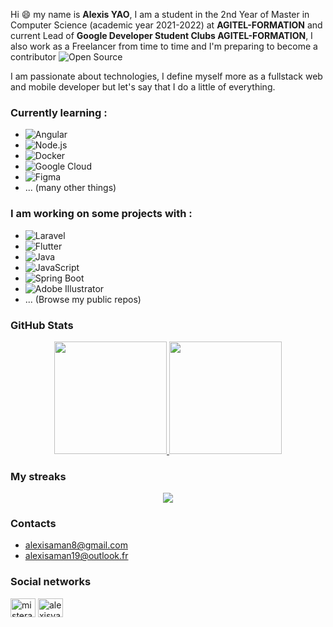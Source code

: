 Hi 😄 my name is __Alexis YAO__, I am a student in the 2nd Year of Master in Computer Science (academic year 2021-2022) at __AGITEL-FORMATION__ and current Lead of __Google Developer Student Clubs AGITEL-FORMATION__, I also work as a Freelancer from time to time and I'm preparing to become a contributor ![Open Source](https://img.shields.io/static/v1?&message=Open+Source&color=3DA639&logo=Open+Source&logoColor=FFFFFF&label=)


I am passionate about technologies, I define myself more as a fullstack web and mobile developer but let's say that I do a little of everything.

### Currently learning :
- ![Angular](https://img.shields.io/static/v1?&message=Angular&color=DD0031&logo=Angular&logoColor=FFFFFF&label=)
- ![Node.js](https://img.shields.io/static/v1?&message=Node.js&color=339933&logo=Node.js&logoColor=FFFFFF&label=)
- ![Docker](https://img.shields.io/static/v1?&message=Docker&color=2496ED&logo=Docker&logoColor=FFFFFF&label=)
- ![Google Cloud](https://img.shields.io/static/v1?&message=Google+Cloud&color=4285F4&logo=Google+Cloud&logoColor=FFFFFF&label=)
- ![Figma](https://img.shields.io/static/v1?&message=Figma&color=F24E1E&logo=Figma&logoColor=FFFFFF&label=)
- ... (many other things)

### I am working on some projects with : 
- ![Laravel](https://img.shields.io/static/v1?&message=Laravel&color=FF2D20&logo=Laravel&logoColor=FFFFFF&label=)
- ![Flutter](https://img.shields.io/static/v1?&message=Flutter&color=02569B&logo=Flutter&logoColor=FFFFFF&label=)
- ![Java](https://img.shields.io/static/v1?e&message=Java&color=007396&logo=Java&logoColor=FFFFFF&label=)
- ![JavaScript](https://img.shields.io/static/v1?&message=JavaScript&color=222222&logo=JavaScript&logoColor=F7DF1E&label=)
- ![Spring Boot](https://img.shields.io/static/v1?&message=Spring+Boot&color=6DB33F&logo=Spring+Boot&logoColor=FFFFFF&label=)
- ![Adobe Illustrator](https://img.shields.io/static/v1?&message=Adobe+Illustrator&color=222222&logo=Adobe+Illustrator&logoColor=FF9A00&label=)
- ... (Browse my public repos)

### GitHub Stats
<p align="center">
<a href="https://github.com/misteral1009">
  <img height="180em" src="https://github-readme-stats-eight-theta.vercel.app/api?username=misteral1009&show_icons=true&theme=onedark&include_all_commits=true&count_private=true"/>
  <img height="180em" src="https://github-readme-stats-eight-theta.vercel.app/api/top-langs/?username=misteral1009&layout=compact&langs_count=8&theme=onedark"/>
</a>
</p>

### My streaks

<p align="center">
 <a href="https://github.com/misteral1009"><img src="https://github-readme-streak-stats.herokuapp.com?user=misteral1009&theme=onedark&hide_border=true&date_format=M%20j%5B%2C%20Y%5D"/></a>
</p>

### Contacts
- [alexisaman8@gmail.com](mailto:alexisaman8@gmail.com)
- [alexisaman19@outlook.fr](mailto:alexisaman19@outlook.fr)

### Social networks
<p align="left">
<a href="https://twitter.com/misteral01" target="blank"><img align="center" src="https://raw.githubusercontent.com/rahuldkjain/github-profile-readme-generator/master/src/images/icons/Social/twitter.svg" alt="misteral01" height="30" width="40" /></a>
<a href="https://linkedin.com/in/alexisyao" target="blank"><img align="center" src="https://raw.githubusercontent.com/rahuldkjain/github-profile-readme-generator/master/src/images/icons/Social/linked-in-alt.svg" alt="alexisyao" height="30" width="40" /></a>
</p>
